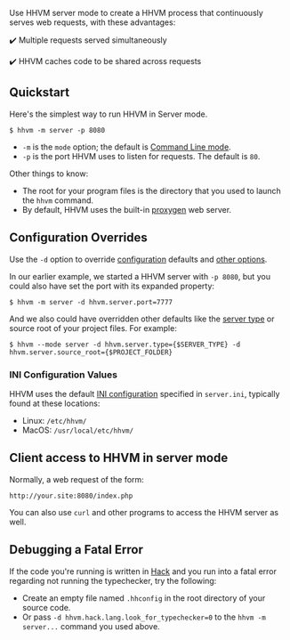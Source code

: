 Use HHVM server mode to create a HHVM process that continuously serves web requests, with these advantages:

✔️ Multiple requests served simultaneously

✔️ HHVM caches code to be shared across requests

## Quickstart
Here's the simplest way to run HHVM in Server mode.

```
$ hhvm -m server -p 8080
```

- `-m` is the `mode` option; the default is [Command Line mode](/hhvm/basic-usage/command-line).
- `-p` is the port HHVM uses to listen for requests. The default is `80`.

Other things to know:
- The root for your program files is the directory that you used to launch the `hhvm` command.
- By default, HHVM uses the built-in [proxygen](/hhvm/basic-usage/proxygen) web server.

## Configuration Overrides
Use the `-d` option to override [configuration](/hhvm/configuration/introduction) defaults and [other options](/hhvm/configuration/INI-settings). 

In our earlier example, we started a HHVM server with `-p 8080`, but you could also have set the port with its expanded property: 

```
$ hhvm -m server -d hhvm.server.port=7777
```

And we also could have overridden other defaults like the [server type](/hhvm/basic-usage/proxygen) or source root of your project files. For example:

```
$ hhvm --mode server -d hhvm.server.type={$SERVER_TYPE} -d hhvm.server.source_root={$PROJECT_FOLDER}
```

### INI Configuration Values
HHVM uses the default [INI configuration](/hhvm/configuration/INI-settings) specified in `server.ini`, typically found at these locations:
- Linux: `/etc/hhvm/` 
- MacOS: `/usr/local/etc/hhvm/`

## Client access to HHVM in server mode
Normally, a web request of the form:

```
http://your.site:8080/index.php
```

You can also use `curl` and other programs to access the HHVM server as well.

## Debugging a Fatal Error
If the code you're running is written in [Hack](/hack/) and you run into a fatal error regarding not running the typechecker, try the following:

- Create an empty file named `.hhconfig` in the root directory of your source code.
- Or pass `-d hhvm.hack.lang.look_for_typechecker=0` to the `hhvm -m server...` command you used above.
